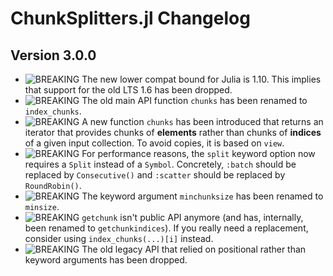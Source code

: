 ChunkSplitters.jl Changelog
=========================

Version 3.0.0
-------------
- ![BREAKING][badge-breaking] The new lower compat bound for Julia is 1.10. This implies that support for the old LTS 1.6 has been dropped.
- ![BREAKING][badge-breaking] The old main API function `chunks` has been renamed to `index_chunks`.
- ![BREAKING][badge-breaking] A new function `chunks` has been introduced that returns an iterator that provides chunks of **elements** rather than chunks of **indices** of a given input collection. To avoid copies, it is based on `view`.
- ![BREAKING][badge-breaking] For performance reasons, the `split` keyword option now requires a `Split` instead of a `Symbol`. Concretely, `:batch` should be replaced by `Consecutive()` and `:scatter` should be replaced by `RoundRobin()`.
- ![BREAKING][badge-breaking] The keyword argument `minchunksize` has been renamed to `minsize`.
- ![BREAKING][badge-breaking] `getchunk` isn't public API anymore (and has, internally, been renamed to `getchunkindices`). If you really need a replacement, consider using `index_chunks(...)[i]` instead.
- ![BREAKING][badge-breaking] The old legacy API that relied on positional rather than keyword arguments has been dropped.


[badge-breaking]: https://img.shields.io/badge/BREAKING-red.svg
[badge-deprecation]: https://img.shields.io/badge/Deprecation-orange.svg
[badge-feature]: https://img.shields.io/badge/Feature-green.svg
[badge-experimental]: https://img.shields.io/badge/Experimental-yellow.svg
[badge-enhancement]: https://img.shields.io/badge/Enhancement-blue.svg
[badge-bugfix]: https://img.shields.io/badge/Bugfix-purple.svg
[badge-fix]: https://img.shields.io/badge/Fix-purple.svg
[badge-info]: https://img.shields.io/badge/Info-gray.svg
